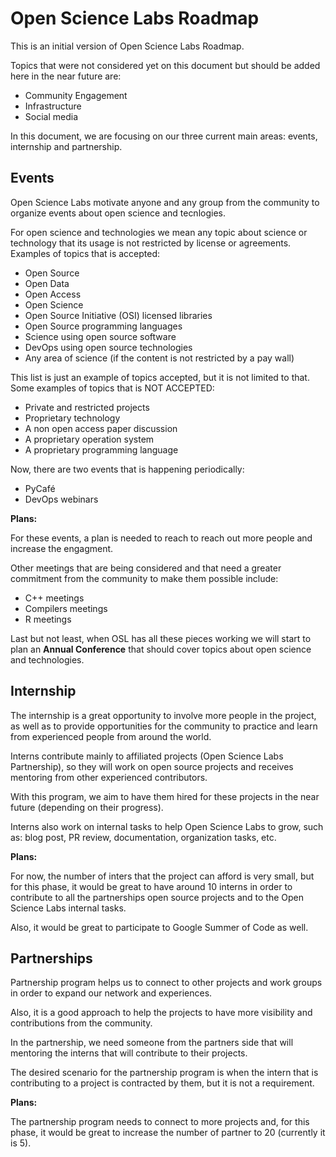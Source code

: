 # Open Science Labs Roadmap

This is an initial version of Open Science Labs Roadmap.

Topics that were not considered yet on this document but should be added here in the near future are:

* Community Engagement
* Infrastructure
* Social media

In this document, we are focusing on our three current main areas: events, internship and partnership.


## Events

Open Science Labs motivate anyone and any group from the community to organize events about open science and tecnlogies.

For open science and technologies we mean any topic about science or technology that its usage is not restricted by license or agreements. Examples of topics that is accepted:

* Open Source
* Open Data
* Open Access
* Open Science
* Open Source Initiative (OSI) licensed libraries
* Open Source programming languages
* Science using open source software
* DevOps using open source technologies
* Any area of science (if the content is not restricted by a pay wall)

This list is just an example of topics accepted, but it is not limited to that. Some examples of topics that is NOT ACCEPTED:

* Private and restricted projects
* Proprietary technology
* A non open access paper discussion
* A proprietary operation system
* A proprietary programming language


Now, there are two events that is happening periodically:

* PyCafé
* DevOps webinars

**Plans:**

For these events, a plan is needed to reach to reach out more people and increase the engagment.

Other meetings that are being considered and that need a greater commitment from the community to make them possible include:

* C++ meetings
* Compilers meetings
* R meetings

Last but not least, when OSL has all these pieces working we will start to plan an **Annual Conference** that should cover topics about open science and technologies.


## Internship

The internship is a great opportunity to involve more people in the project, as well as to provide opportunities for the community to practice and learn from experienced people from around the world.

Interns contribute mainly to affiliated projects (Open Science Labs Partnership), so they will work on open source projects and receives mentoring from other experienced contributors.

With this program, we aim to have them hired for these projects in the near future (depending on their progress).

Interns also work on internal tasks to help Open Science Labs to grow, such as: blog post, PR review, documentation, organization tasks, etc.


**Plans:**

For now, the number of inters that the project can afford is very small, but for this phase, it would be great to have around 10 interns in order to contribute to all the partnerships open source projects and to the Open Science Labs internal tasks.

Also, it would be great to participate to Google Summer of Code as well.


## Partnerships

Partnership program helps us to connect to other projects and work groups in order to expand our network and experiences.

Also, it is a good approach to help the projects to have more visibility and contributions from the community.

In the partnership, we need someone from the partners side that will mentoring the interns that will contribute to their projects.

The desired scenario for the partnership program is when the intern that is contributing to a project is contracted by them, but it is not a requirement.

**Plans:**

The partnership program needs to connect to more projects and, for this phase, it would be great to increase the number of partner to 20 (currently it is 5).

